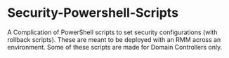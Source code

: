# Security-Powershell-Scripts
A Complication of PowerShell scripts to set security configurations (with rollback scripts). These are meant to be deployed with an RMM across an environment. Some of these scripts are made for Domain Controllers only. 
